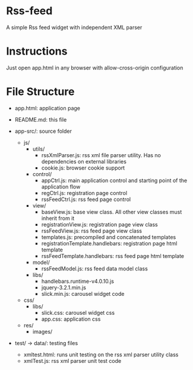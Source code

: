 # Rss-feed
A simple Rss feed widget with independent XML parser

# Instructions
Just open app.html in any browser with allow-cross-origin configuration

# File Structure
- app.html: application page
- README.md: this file
- app-src/: source folder

    - js/
        - utils/
            - rssXmlParser.js: rss xml file parser utility. Has no dependencies on external libraries
            - cookie.js: browser cookie support
        - control/
            - appCtrl.js: main application control and starting point of the application flow
            - regCtrl.js: registration page control
            - rssFeedCtrl.js: rss feed page control
        - view/
            - baseView.js: base view class. All other view classes must inherit from it
            - registrationView.js: registration page view class
            - rssFeedView.js: rss feed page view class
            - templates.js: precompiled and concatenated templates
            - registrationTemplate.handlebars: registration page html template
            - rssFeedTemplate.handlebars: rss feed page html template
        - model/
            - rssFeedModel.js: rss feed data model class
        - libs/
            - handlebars.runtime-v4.0.10.js
            - jquery-3.2.1.min.js
            - slick.min.js: carousel widget code
    - css/
        - libs/
            - slick.css: carousel widget css
            - app.css: application css
    - res/
        - images/
- test/
    -> data/: testing files
    - xmltest.html: runs unit testing on the rss xml parser utility class
    - xmlTest.js: rss xml parser unit test code


